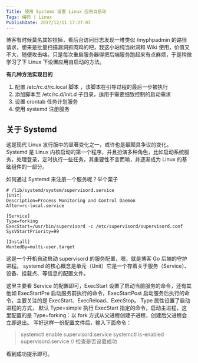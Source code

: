 ```yaml
---
Title: 使用 Systemd 设置 Linux 应用自启动 
Tags: 编码 | Linux 
PublishDate: 2017/12/11 17:27:03 
---
```

博客有时候莫名其妙挂掉，看后台访问日志发现一堆类似 /myphpadmin 的路径请求，想来是批量扫描漏洞抓肉鸡的吧，我这小站纯当树洞和 Wiki 使用，价值又不大，随便攻击咯。只是每次重启服务器得把后端服务跑起来有点麻烦，于是稍微学习了下 Linux 下设置应用自启动的方法。

**有几种方法实现目的**
1. 配置 /etc/rc.d/rc.local 脚本 ，该脚本在引导过程的最后一步被执行
2. 添加脚本至 /etc/rc.d/init.d 子目录，适用于需要细致控制的启动需求
3. 设置 crontab 任务计划服务
4. 使用 systemd 注册服务

## 关于 Systemd
这是现代 Linux 发行版中的显著变化之一，或许也是最颇具争议的变化。 Systemd 是 Linux 内核启动的第一个程序，并且扮演多种角色，比如启动系统服务，处理登录，定时执行一些任务，其重要性不言而喻，并逐渐成为 Linux 的基础组件的一部分。

如何通过 Systemd 来注册一个服务呢？举个栗子
```
# /lib/systemd/system/supervisord.service
[Unit]
Description=Process Monitoring and Control Daemon
After=rc-local.service

[Service]
Type=forking
ExecStart=/usr/bin/supervisord -c /etc/supervisord/supervisord.conf
SysVStartPriority=99

[Install]
WantedBy=multi-user.target
```
这是一个开机自动启动 supervisord 的服务配置，嗯，就是博客 Go 后端的守护进程。
systemd 的核心概念是单元（Unit）它是一个存着关于服务（Service）、设备、挂载点、等信息的配置文件。

这里主要看 Service 的配置即可，ExecStart 设置了启动当前服务的命令，还有其他如 ExecStartPre 启动服务前执行的命令，ExecStartPost 启动服务后执行的命令，主要关注的是 ExecStart、ExecReload、ExecStop。
Type 属性设置了启动进程的方式， 默认 Type=simple 执行 ExecStart 指定的命令，启动主进程，这里配置的是
 Type=forking：以 fork 方式从父进程创建子进程，创建后父进程会立即退出。
写好这样一份配置文件后，输入下面命令：
> systemctl enable supervisord.service 
> systemctl is-enabled supervisord.service // 检查是否设置成功

看到成功提示即可。
    